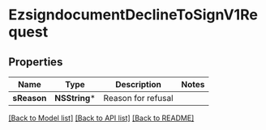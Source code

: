 # EzsigndocumentDeclineToSignV1Request

## Properties
Name | Type | Description | Notes
------------ | ------------- | ------------- | -------------
**sReason** | **NSString*** | Reason for refusal | 

[[Back to Model list]](../README.md#documentation-for-models) [[Back to API list]](../README.md#documentation-for-api-endpoints) [[Back to README]](../README.md)


